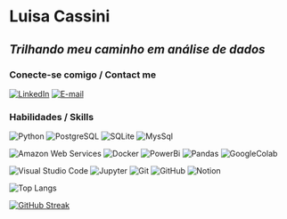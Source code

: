# **Luisa Cassini**
## ***Trilhando meu caminho em análise de dados***



### Conecte-se comigo / Contact me
[![LinkedIn](https://img.shields.io/badge/-LinkedIn-000?style=for-the-badge&logo=linkedin&logoColor=white)](https://www.linkedin.com/in/luisa-cassini/)
[![E-mail](https://img.shields.io/badge/-Email-000?style=for-the-badge&logo=microsoft-outlook&logoColor=white)](mailto:luisacassiniti@hotmail.com)


### Habilidades / Skills

![Python](https://img.shields.io/badge/Python-4B0082?style=for-the-badge&logo=python&logoColor=white)
![PostgreSQL](https://img.shields.io/badge/PostgreSQL-000?style=for-the-badge&logo=postgresql&logoColor=white)
![SQLite](https://img.shields.io/badge/SQLite-4B0082?style=for-the-badge&logo=sqlite&logoColor=white)
![MysSql](https://img.shields.io/badge/MySql-000?style=for-the-badge&logo=MySql&logoColor=white)

![Amazon Web Services](https://img.shields.io/badge/Amazon_AWS-000?style=for-the-badge&logo=amazon-aws&logoColor=white)
![Docker](https://img.shields.io/badge/Docker-4B0082?style=for-the-badge&logo=docker&logoColor=white)
![PowerBi](https://img.shields.io/badge/-PowerBi-000?style=for-the-badge&logo=powerbi&logoColor=white)
![Pandas](https://img.shields.io/badge/pandas-4B0082?style=for-the-badge&logo=pandas&logoColor=white)
![GoogleColab](https://img.shields.io/badge/Google%20Colab-000.svg?style=for-the-badge&logo=Google-Colab&logoColor=white)

![Visual Studio Code](https://img.shields.io/badge/-Visual%20Studio%20Code-4B0082?style=for-the-badge&logo=visual-studio-code&logoColor=white)
![Jupyter](https://img.shields.io/badge/Jupyter-000?style=for-the-badge&logo=jupyter&logoColor=white)
![Git](https://img.shields.io/badge/Git-4B0082?style=for-the-badge&logo=git&logoColor=white)
![GitHub](https://img.shields.io/badge/GitHub-000?style=for-the-badge&logo=github&logoColor=white)
![Notion](https://img.shields.io/badge/Notion-4B0082?style=for-the-badge&logo=notion&logoColor=white)


![Top Langs](https://github-readme-stats-git-masterrstaa-rickstaa.vercel.app/api/top-langs/?username=HachiSquirrel&layout=compact&bg_color=000&border_color=4B0082&title_color=FFFFFF&text_color=FFF)

[![GitHub Streak](https://streak-stats.demolab.com/?user=HachiSquirrel&theme=midnight-purple&background=000&border=4B0082&dates=FFF)](https://git.io/streak-stats)





